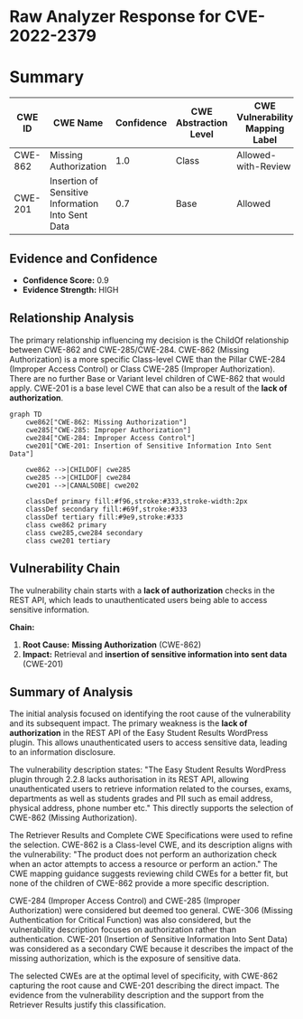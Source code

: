 # Raw Analyzer Response for CVE-2022-2379

# Summary
| CWE ID | CWE Name | Confidence | CWE Abstraction Level | CWE Vulnerability Mapping Label | CWE-Vulnerability Mapping Notes |
|---|---|---|---|---|---|
| CWE-862 | Missing Authorization | 1.0 | Class | Allowed-with-Review | Primary CWE |
| CWE-201 | Insertion of Sensitive Information Into Sent Data | 0.7 | Base | Allowed | Secondary Candidate |

## Evidence and Confidence

*   **Confidence Score:** 0.9
*   **Evidence Strength:** HIGH

## Relationship Analysis
The primary relationship influencing my decision is the ChildOf relationship between CWE-862 and CWE-285/CWE-284. CWE-862 (Missing Authorization) is a more specific Class-level CWE than the Pillar CWE-284 (Improper Access Control) or Class CWE-285 (Improper Authorization). There are no further Base or Variant level children of CWE-862 that would apply. CWE-201 is a base level CWE that can also be a result of the **lack of authorization**.

```mermaid
graph TD
    cwe862["CWE-862: Missing Authorization"]
    cwe285["CWE-285: Improper Authorization"]
    cwe284["CWE-284: Improper Access Control"]
    cwe201["CWE-201: Insertion of Sensitive Information Into Sent Data"]
    
    cwe862 -->|CHILDOF| cwe285
    cwe285 -->|CHILDOF| cwe284
    cwe201 -->|CANALSOBE| cwe202
    
    classDef primary fill:#f96,stroke:#333,stroke-width:2px
    classDef secondary fill:#69f,stroke:#333
    classDef tertiary fill:#9e9,stroke:#333
    class cwe862 primary
    class cwe285,cwe284 secondary
    class cwe201 tertiary
```

## Vulnerability Chain
The vulnerability chain starts with a **lack of authorization** checks in the REST API, which leads to unauthenticated users being able to access sensitive information.

**Chain:**
1.  **Root Cause:** **Missing Authorization** (CWE-862)
2.  **Impact:** Retrieval and **insertion of sensitive information into sent data** (CWE-201)

## Summary of Analysis
The initial analysis focused on identifying the root cause of the vulnerability and its subsequent impact. The primary weakness is the **lack of authorization** in the REST API of the Easy Student Results WordPress plugin. This allows unauthenticated users to access sensitive data, leading to an information disclosure.

The vulnerability description states: "The Easy Student Results WordPress plugin through 2.2.8 lacks authorisation in its REST API, allowing unauthenticated users to retrieve information related to the courses, exams, departments as well as students grades and PII such as email address, physical address, phone number etc." This directly supports the selection of CWE-862 (Missing Authorization).

The Retriever Results and Complete CWE Specifications were used to refine the selection. CWE-862 is a Class-level CWE, and its description aligns with the vulnerability: "The product does not perform an authorization check when an actor attempts to access a resource or perform an action." The CWE mapping guidance suggests reviewing child CWEs for a better fit, but none of the children of CWE-862 provide a more specific description.

CWE-284 (Improper Access Control) and CWE-285 (Improper Authorization) were considered but deemed too general. CWE-306 (Missing Authentication for Critical Function) was also considered, but the vulnerability description focuses on authorization rather than authentication. CWE-201 (Insertion of Sensitive Information Into Sent Data) was considered as a secondary CWE because it describes the impact of the missing authorization, which is the exposure of sensitive data.

The selected CWEs are at the optimal level of specificity, with CWE-862 capturing the root cause and CWE-201 describing the direct impact. The evidence from the vulnerability description and the support from the Retriever Results justify this classification.